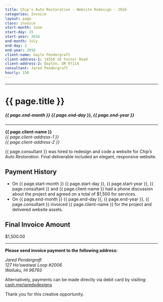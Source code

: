 ```yaml
---
title: Chip’s Auto Restoration - Website Redesign - 2016
categories: Invoice
layout: page
class: invoice
start-month: June
start-day: 15
start-year: 2016
end-month: July
end-day: 2
end-year: 2016
client-name: Gayle Pendergraft
client-address-1: 14550 SE Foster Road
client-address-2: Dayton, OR 97114
consultant: Jared Pendergraft
hourly: 150
---
```


***

# {{ page.title }}

##### {{ page.end-month }} {{ page.end-day }}, {{ page.end-year }}

***

**{{ page.client-name }}**  
*{{ page.client-address-1 }}  
{{ page.client-address-2 }}*

{{ page.consultant }} was hired to redesign and code a website for *Chip’s Auto Restoration*. Final deliverable included an elegant, responsive website.

## Payment History
- On {{ page.start-month }} {{ page.start-day }}, {{ page.start-year }}, {{ page.consultant }} and {{ page.client-name }} had a phone discussion about the project and agreed on a total of $1,500 for services.
- On {{ page.end-month }} {{ page.end-day }}, {{ page.end-year }}, {{ page.consultant }} invoiced {{ page.client-name }} for the project and delivered website assets.

## Final Invoice Amount

<span class="total">$1,500.00</span>

***

**Please send invoice payment to the following address:**

*Jared Pendergraft  
127 Ho’owaiwai Loop #2006  
Wailuku, HI 96793*

Alternatively, payments can be made directly via debit card by visiting: [cash.me/jaredpdesigns](https://cash.me/$jaredpdesigns)

Thank you for this creative opportunity.